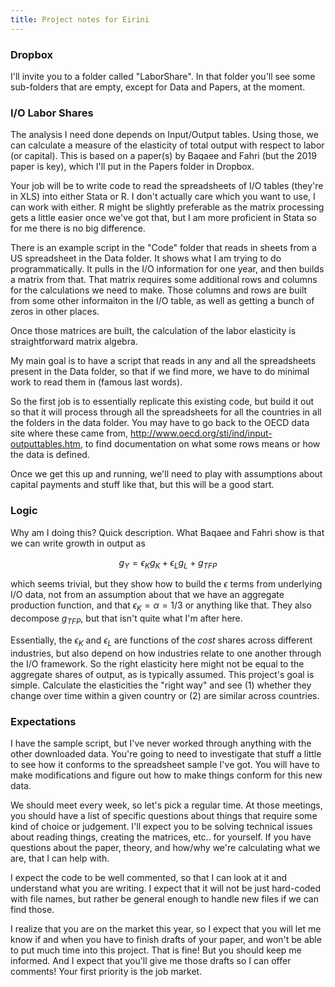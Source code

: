 ```yaml
---
title: Project notes for Eirini
---
```


### Dropbox
I'll invite you to a folder called "LaborShare". In that folder you'll see some sub-folders that are empty, except for Data and Papers, at the moment.

### I/O Labor Shares
The analysis I need done depends on Input/Output tables. Using those, we can calculate a measure of the elasticity of total output with respect to labor (or capital). This is based on a paper(s) by Baqaee and Fahri (but the 2019 paper is key), which I'll put in the Papers folder in Dropbox. 

Your job will be to write code to read the spreadsheets of I/O tables (they're in XLS) into either Stata or R. I don't actually care which you want to use, I can work with either. R might be slightly preferable as the matrix processing gets a little easier once we've got that, but I am more proficient in Stata so for me there is no big difference. 

There is an example script in the "Code" folder that reads in sheets from a US spreadsheet in the Data folder. It shows what I am trying to do programmatically. It pulls in the I/O information for one year, and then builds a matrix from that. That matrix requires some additional rows and columns for the calculations we need to make. Those columns and rows are built from some other informaiton in the I/O table, as well as getting a bunch of zeros in other places. 

Once those matrices are built, the calculation of the labor elasticity is straightforward matrix algebra. 

My main goal is to have a script that reads in any and all the spreadsheets present in the Data folder, so that if we find more, we have to do minimal work to read them in (famous last words).

So the first job is to essentially replicate this existing code, but build it out so that it will process through all the spreadsheets for all the countries in all the folders in the data folder. You may have to go back to the OECD data site where these came from, http://www.oecd.org/sti/ind/input-outputtables.htm, to find documentation on what some rows means or how the data is defined.

Once we get this up and running, we'll need to play with assumptions about capital payments and stuff like that, but this will be a good start.

### Logic
Why am I doing this? Quick description. What Baqaee and Fahri show is that we can write growth in output as

$$
g_Y = \epsilon_K g_K + \epsilon_L g_L + g_{TFP}
$$

which seems trivial, but they show how to build the $\epsilon$ terms from underlying I/O data, not from an assumption about that we have an aggregate production function, and that $\epsilon_K = \alpha = 1/3$ or anything like that. They also decompose $g_{TFP}$, but that isn't quite what I'm after here. 

Essentially, the $\epsilon_K$ and $\epsilon_L$ are functions of the *cost* shares across different industries, but also depend on how industries relate to one another through the I/O framework. So the right elasticity here might not be equal to the aggregate shares of output, as is typically assumed. This project's goal is simple. Calculate the elasticities the "right way" and see (1) whether they change over time within a given country or (2) are similar across countries.

### Expectations
I have the sample script, but I've never worked through anything with the other downloaded data. You're going to need to investigate that stuff a little to see how it conforms to the spreadsheet sample I've got. You will have to make modifications and figure out how to make things conform for this new data. 

We should meet every week, so let's pick a regular time. At those meetings, you should have a list of specific questions about things that require some kind of choice or judgement. I'll expect you to be solving technical issues about reading things, creating the matrices, etc.. for yourself. If you have questions about the paper, theory, and how/why we're calculating what we are, that I can help with. 

I expect the code to be well commented, so that I can look at it and understand what you are writing. I expect that it will not be just hard-coded with file names, but rather be general enough to handle new files if we can find those. 

I realize that you are on the market this year, so I expect that you will let me know if and when you have to finish drafts of your paper, and won't be able to put much time into this project. That is fine! But you should keep me informed. And I expect that you'll give me those drafts so I can offer comments! Your first priority is the job market. 
